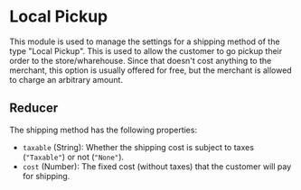 Local Pickup
===============

This module is used to manage the settings for a shipping method of the type "Local Pickup". This is used to allow
the customer to go pickup their order to the store/wharehouse. Since that doesn't cost anything to the merchant, this option is usually
offered for free, but the merchant is allowed to charge an arbitrary amount.

## Reducer

The shipping method has the following properties:
* `taxable` (String): Whether the shipping cost is subject to taxes (`"Taxable"`) or not (`"None"`).
* `cost` (Number): The fixed cost (without taxes) that the customer will pay for shipping.
